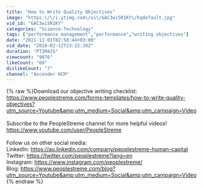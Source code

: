 ```yaml
---
title: "How to Write Quality Objectives"
image: "https:\/\/i.ytimg.com\/vi\/GAC3wiSR1KY\/hqdefault.jpg"
vid_id: "GAC3wiSR1KY"
categories: "Science-Technology"
tags: ["performance management","performance","writing objectives"]
date: "2021-11-01T02:58:44+03:00"
vid_date: "2018-02-12T23:15:39Z"
duration: "PT2M42S"
viewcount: "9076"
likeCount: "69"
dislikeCount: "7"
channel: "Ascender HCM"
---
```

{% raw %}Download our objective writing checklist: <a rel="nofollow" target="blank" href="https://www.peoplestreme.com/forms-templates/how-to-write-quality-objectives?utm_source=Youtube&amp;utm_medium=Social&amp;utm_campaign=Video">https://www.peoplestreme.com/forms-templates/how-to-write-quality-objectives?utm_source=Youtube&amp;utm_medium=Social&amp;utm_campaign=Video</a><br /><br />Subscribe to the PeopleStreme channel for more helpful videos! <br /><a rel="nofollow" target="blank" href="https://www.youtube.com/user/PeopleStreme">https://www.youtube.com/user/PeopleStreme</a><br /><br />Follow us on other social media: <br />LinkedIn: <a rel="nofollow" target="blank" href="https://au.linkedin.com/company/peoplestreme-human-capital">https://au.linkedin.com/company/peoplestreme-human-capital</a><br />Twitter: <a rel="nofollow" target="blank" href="https://twitter.com/peoplestreme?lang=en">https://twitter.com/peoplestreme?lang=en</a><br />Instagram: <a rel="nofollow" target="blank" href="https://www.instagram.com/peoplestreme/">https://www.instagram.com/peoplestreme/</a><br />Blog: <a rel="nofollow" target="blank" href="https://www.peoplestreme.com/blog?utm_source=Youtube&amp;utm_medium=Social&amp;utm_campaign=Video">https://www.peoplestreme.com/blog?utm_source=Youtube&amp;utm_medium=Social&amp;utm_campaign=Video</a>{% endraw %}
